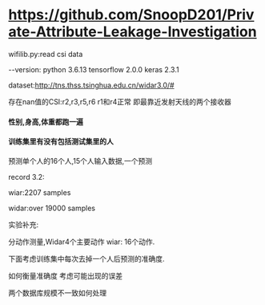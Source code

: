 # https://github.com/SnoopD201/Private-Attribute-Leakage-Investigation
wifilib.py:read csi data

--version:
python 3.6.13
tensorflow 2.0.0
keras 2.3.1

dataset:http://tns.thss.tsinghua.edu.cn/widar3.0/#

存在nan值的CSI:r2,r3,r5,r6
r1和r4正常
即最靠近发射天线的两个接收器





#### 性别,身高,体重都跑一遍
#### 训练集里有没有包括测试集里的人



预测单个人的16个人,15个人输入数据,一个预测


record 3.2:


wiar:2207 samples

widar:over 19000 samples

实验补充:

分动作测量,Widar4个主要动作
wiar: 16个动作.



下面考虑训练集中每次去掉一个人后预测的准确度.


如何衡量准确度
考虑可能出现的误差


两个数据库规模不一致如何处理

